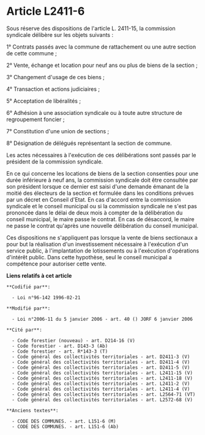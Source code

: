 # Article L2411-6

Sous réserve des dispositions de l'article L. 2411-15, la commission syndicale délibère sur les objets suivants : 

1° Contrats passés avec la commune de rattachement ou une autre section de cette commune ; 

2° Vente, échange et location pour neuf ans ou plus de biens de la section ; 

3° Changement d'usage de ces biens ; 

4° Transaction et actions judiciaires ; 

5° Acceptation de libéralités ; 

6° Adhésion à une association syndicale ou à toute autre structure de regroupement foncier ; 

7° Constitution d'une union de sections ; 

8° Désignation de délégués représentant la section de commune. 

Les actes nécessaires à l'exécution de ces délibérations sont passés par le président de la commission syndicale. 

En ce qui concerne les locations de biens de la section consenties pour une durée inférieure à neuf ans, la commission
syndicale doit être consultée par son président lorsque ce dernier est saisi d'une demande émanant de la moitié des électeurs
de la section et formulée dans les conditions prévues par un décret en Conseil d'Etat. En cas d'accord entre la commission
syndicale et le conseil municipal ou si la commission syndicale ne s'est pas prononcée dans le délai de deux mois à compter
de la délibération du conseil municipal, le maire passe le contrat. En cas de désaccord, le maire ne passe le contrat
qu'après une nouvelle délibération du conseil municipal. 

Ces dispositions ne s'appliquent pas lorsque la vente de biens sectionaux a pour but la réalisation d'un investissement
nécessaire à l'exécution d'un service public, à l'implantation de lotissements ou à l'exécution d'opérations d'intérêt
public. Dans cette hypothèse, seul le conseil municipal a compétence pour autoriser cette vente.

**Liens relatifs à cet article**

	**Codifié par**:

	  - Loi n°96-142 1996-02-21

	**Modifié par**:

	  - Loi n°2006-11 du 5 janvier 2006 - art. 40 () JORF 6 janvier 2006

	**Cité par**:

	  - Code forestier (nouveau) - art. D214-16 (V)
	  - Code forestier - art. D143-3 (Ab)
	  - Code forestier - art. R*143-3 (T)
	  - Code général des collectivités territoriales - art. D2411-3 (V)
	  - Code général des collectivités territoriales - art. D2411-4 (V)
	  - Code général des collectivités territoriales - art. D2411-5 (V)
	  - Code général des collectivités territoriales - art. L2411-15 (V)
	  - Code général des collectivités territoriales - art. L2411-18 (V)
	  - Code général des collectivités territoriales - art. L2411-2 (V)
	  - Code général des collectivités territoriales - art. L2411-4 (V)
	  - Code général des collectivités territoriales - art. L2564-71 (VT)
	  - Code général des collectivités territoriales - art. L2572-68 (V)

	**Anciens textes**:

	  - CODE DES COMMUNES. - art. L151-6 (M)
	  - CODE DES COMMUNES. - art. L151-6 (Ab)
